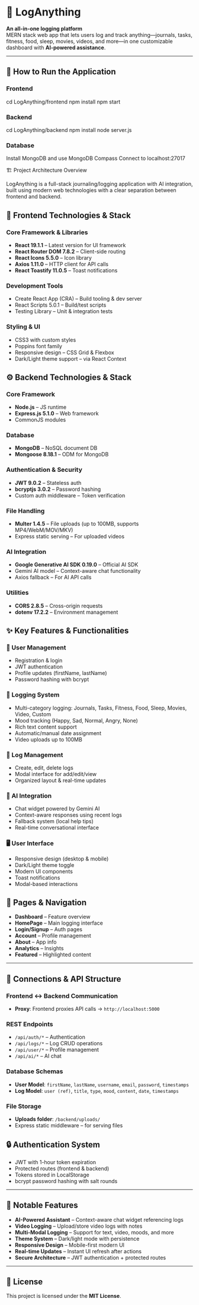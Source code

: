 # 📓 LogAnything

**An all-in-one logging platform**  
MERN stack web app that lets users log and track anything—journals, tasks, fitness, food, sleep, movies, videos, and more—in one customizable dashboard with **AI-powered assistance**.

---

## 🚀 How to Run the Application  

### Frontend  

cd LogAnything/frontend
npm install
npm start

### Backend

cd LogAnything/backend
npm install
node server.js

### Database

Install MongoDB and use MongoDB Compass
Connect to localhost:27017

🏗️ Project Architecture Overview

LogAnything is a full-stack journaling/logging application with AI integration, built using modern web technologies with a clear separation between frontend and backend.

## 🎨 Frontend Technologies & Stack  

### Core Framework & Libraries  
- **React 19.1.1** – Latest version for UI framework  
- **React Router DOM 7.8.2** – Client-side routing  
- **React Icons 5.5.0** – Icon library  
- **Axios 1.11.0** – HTTP client for API calls  
- **React Toastify 11.0.5** – Toast notifications  

### Development Tools  
- Create React App (CRA) – Build tooling & dev server  
- React Scripts 5.0.1 – Build/test scripts  
- Testing Library – Unit & integration tests  

### Styling & UI  
- CSS3 with custom styles  
- Poppins font family  
- Responsive design – CSS Grid & Flexbox  
- Dark/Light theme support – via React Context  

## ⚙️ Backend Technologies & Stack  

### Core Framework  
- **Node.js** – JS runtime  
- **Express.js 5.1.0** – Web framework  
- CommonJS modules  

### Database  
- **MongoDB** – NoSQL document DB  
- **Mongoose 8.18.1** – ODM for MongoDB  

### Authentication & Security  
- **JWT 9.0.2** – Stateless auth  
- **bcryptjs 3.0.2** – Password hashing  
- Custom auth middleware – Token verification  

### File Handling  
- **Multer 1.4.5** – File uploads (up to 100MB, supports MP4/WebM/MOV/MKV)  
- Express static serving – For uploaded videos  

### AI Integration  
- **Google Generative AI SDK 0.19.0** – Official AI SDK  
- Gemini AI model – Context-aware chat functionality  
- Axios fallback – For AI API calls  

### Utilities  
- **CORS 2.8.5** – Cross-origin requests  
- **dotenv 17.2.2** – Environment management  

## ✨ Key Features & Functionalities  

### 👤 User Management  
- Registration & login  
- JWT authentication  
- Profile updates (firstName, lastName)  
- Password hashing with bcrypt  

### 📝 Logging System  
- Multi-category logging: Journals, Tasks, Fitness, Food, Sleep, Movies, Video, Custom  
- Mood tracking (Happy, Sad, Normal, Angry, None)  
- Rich text content support  
- Automatic/manual date assignment  
- Video uploads up to 100MB  

### 🔄 Log Management  
- Create, edit, delete logs  
- Modal interface for add/edit/view  
- Organized layout & real-time updates  

### 🤖 AI Integration  
- Chat widget powered by Gemini AI  
- Context-aware responses using recent logs  
- Fallback system (local help tips)  
- Real-time conversational interface  

### 🖥️ User Interface  
- Responsive design (desktop & mobile)  
- Dark/Light theme toggle  
- Modern UI components  
- Toast notifications  
- Modal-based interactions  
## 📄 Pages & Navigation  
- **Dashboard** – Feature overview  
- **HomePage** – Main logging interface  
- **Login/Signup** – Auth pages  
- **Account** – Profile management  
- **About** – App info  
- **Analytics** – Insights  
- **Featured** – Highlighted content  

---

## 🔗 Connections & API Structure  

### Frontend ↔ Backend Communication  
- **Proxy**: Frontend proxies API calls → `http://localhost:5000`  

### REST Endpoints  
- `/api/auth/*` – Authentication  
- `/api/logs/*` – Log CRUD operations  
- `/api/user/*` – Profile management  
- `/api/ai/*` – AI chat  

### Database Schemas  
- **User Model**: `firstName`, `lastName`, `username`, `email`, `password`, `timestamps`  
- **Log Model**: `user (ref)`, `title`, `type`, `mood`, `content`, `date`, `timestamps`  

### File Storage  
- **Uploads folder**: `/backend/uploads/`  
- Express static middleware – for serving files  

## 🔒 Authentication System  
- JWT with 1-hour token expiration  
- Protected routes (frontend & backend)  
- Tokens stored in LocalStorage  
- bcrypt password hashing with salt rounds  

---

## 🌟 Notable Features  
- **AI-Powered Assistant** – Context-aware chat widget referencing logs  
- **Video Logging** – Upload/store video logs with notes  
- **Multi-Modal Logging** – Support for text, video, moods, and more  
- **Theme System** – Dark/light mode with persistence  
- **Responsive Design** – Mobile-first modern UI  
- **Real-time Updates** – Instant UI refresh after actions  
- **Secure Architecture** – JWT authentication + protected routes  

---

## 📜 License  
This project is licensed under the **MIT License**.  
